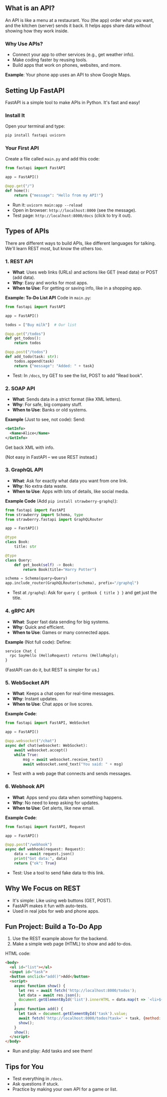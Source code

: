 

## What is an API?
An API is like a menu at a restaurant. You (the app) order what you want, and the kitchen (server) sends it back. It helps apps share data without showing how they work inside.

### Why Use APIs?
- Connect your app to other services (e.g., get weather info).
- Make coding faster by reusing tools.
- Build apps that work on phones, websites, and more.

**Example**: Your phone app uses an API to show Google Maps.

## Setting Up FastAPI
FastAPI is a simple tool to make APIs in Python. It's fast and easy!

### Install It
Open your terminal and type:
```bash
pip install fastapi uvicorn
```

### Your First API
Create a file called `main.py` and add this code:
```python
from fastapi import FastAPI

app = FastAPI()

@app.get("/")
def home():
    return {"message": "Hello from my API!"}
```

- Run it: `uvicorn main:app --reload`
- Open in browser: `http://localhost:8000` (see the message).
- Test page: `http://localhost:8000/docs` (click to try it out).

## Types of APIs
There are different ways to build APIs, like different languages for talking. We'll learn REST most, but know the others too.

### 1. REST API
- **What**: Uses web links (URLs) and actions like GET (read data) or POST (add data).
- **Why**: Easy and works for most apps.
- **When to Use**: For getting or saving info, like in a shopping app.

**Example: To-Do List API**
Code in `main.py`:
```python
from fastapi import FastAPI

app = FastAPI()

todos = ["Buy milk"]  # Our list

@app.get("/todos")
def get_todos():
    return todos

@app.post("/todos")
def add_todo(task: str):
    todos.append(task)
    return {"message": "Added: " + task}
```

- Test: In `/docs`, try GET to see the list, POST to add "Read book".

### 2. SOAP API
- **What**: Sends data in a strict format (like XML letters).
- **Why**: For safe, big company stuff.
- **When to Use**: Banks or old systems.

**Example** (Just to see, not code):
Send:
```xml
<GetInfo>
  <Name>Alice</Name>
</GetInfo>
```
Get back XML with info.

(Not easy in FastAPI – we use REST instead.)

### 3. GraphQL API
- **What**: Ask for exactly what data you want from one link.
- **Why**: No extra data waste.
- **When to Use**: Apps with lots of details, like social media.

**Example Code** (Add `pip install strawberry-graphql`):
```python
from fastapi import FastAPI
from strawberry import Schema, type
from strawberry.fastapi import GraphQLRouter

app = FastAPI()

@type
class Book:
    title: str

@type
class Query:
    def get_book(self) -> Book:
        return Book(title="Harry Potter")

schema = Schema(query=Query)
app.include_router(GraphQLRouter(schema), prefix="/graphql")
```

- Test at `/graphql`: Ask for `query { getBook { title } }` and get just the title.

### 4. gRPC API
- **What**: Super fast data sending for big systems.
- **Why**: Quick and efficient.
- **When to Use**: Games or many connected apps.

**Example** (Not full code):
Define:
```proto
service Chat {
  rpc SayHello (HelloRequest) returns (HelloReply);
}
```

(FastAPI can do it, but REST is simpler for us.)

### 5. WebSocket API
- **What**: Keeps a chat open for real-time messages.
- **Why**: Instant updates.
- **When to Use**: Chat apps or live scores.

**Example Code**:
```python
from fastapi import FastAPI, WebSocket

app = FastAPI()

@app.websocket("/chat")
async def chat(websocket: WebSocket):
    await websocket.accept()
    while True:
        msg = await websocket.receive_text()
        await websocket.send_text("You said: " + msg)
```

- Test with a web page that connects and sends messages.

### 6. Webhook API
- **What**: Apps send you data when something happens.
- **Why**: No need to keep asking for updates.
- **When to Use**: Get alerts, like new email.

**Example Code**:
```python
from fastapi import FastAPI, Request

app = FastAPI()

@app.post("/webhook")
async def webhook(request: Request):
    data = await request.json()
    print("Got data:", data)
    return {"ok": True}
```

- Test: Use a tool to send fake data to this link.

## Why We Focus on REST
- It's simple: Like using web buttons (GET, POST).
- FastAPI makes it fun with auto-tests.
- Used in real jobs for web and phone apps.

## Fun Project: Build a To-Do App
1. Use the REST example above for the backend.
2. Make a simple web page (HTML) to show and add to-dos.

HTML code:
```html
<body>
  <ul id="list"></ul>
  <input id="task">
  <button onclick="add()">Add</button>
  <script>
    async function show() {
      let res = await fetch('http://localhost:8000/todos');
      let data = await res.json();
      document.getElementById('list').innerHTML = data.map(t => `<li>${t}</li>`).join('');
    }
    async function add() {
      let task = document.getElementById('task').value;
      await fetch('http://localhost:8000/todos?task=' + task, {method: 'POST'});
      show();
    }
    show();
  </script>
</body>
```

- Run and play: Add tasks and see them!

## Tips for You
- Test everything in `/docs`.
- Ask questions if stuck.
- Practice by making your own API for a game or list.

